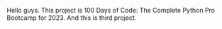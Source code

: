 Hello guys. This project is 100 Days of Code: The Complete Python Pro Bootcamp for 2023.
And this is third project.
